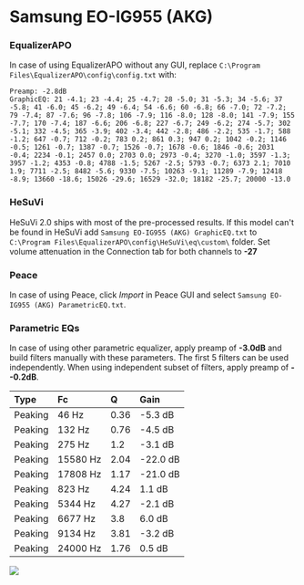 # Samsung EO-IG955 (AKG)

### EqualizerAPO
In case of using EqualizerAPO without any GUI, replace `C:\Program Files\EqualizerAPO\config\config.txt`
with:
```
Preamp: -2.8dB
GraphicEQ: 21 -4.1; 23 -4.4; 25 -4.7; 28 -5.0; 31 -5.3; 34 -5.6; 37 -5.8; 41 -6.0; 45 -6.2; 49 -6.4; 54 -6.6; 60 -6.8; 66 -7.0; 72 -7.2; 79 -7.4; 87 -7.6; 96 -7.8; 106 -7.9; 116 -8.0; 128 -8.0; 141 -7.9; 155 -7.7; 170 -7.4; 187 -6.6; 206 -6.8; 227 -6.7; 249 -6.2; 274 -5.7; 302 -5.1; 332 -4.5; 365 -3.9; 402 -3.4; 442 -2.8; 486 -2.2; 535 -1.7; 588 -1.2; 647 -0.7; 712 -0.2; 783 0.2; 861 0.3; 947 0.2; 1042 -0.2; 1146 -0.5; 1261 -0.7; 1387 -0.7; 1526 -0.7; 1678 -0.6; 1846 -0.6; 2031 -0.4; 2234 -0.1; 2457 0.0; 2703 0.0; 2973 -0.4; 3270 -1.0; 3597 -1.3; 3957 -1.2; 4353 -0.8; 4788 -1.5; 5267 -2.5; 5793 -0.7; 6373 2.1; 7010 1.9; 7711 -2.5; 8482 -5.6; 9330 -7.5; 10263 -9.1; 11289 -7.9; 12418 -8.9; 13660 -18.6; 15026 -29.6; 16529 -32.0; 18182 -25.7; 20000 -13.0
```

### HeSuVi
HeSuVi 2.0 ships with most of the pre-processed results. If this model can't be found in HeSuVi add
`Samsung EO-IG955 (AKG) GraphicEQ.txt` to `C:\Program Files\EqualizerAPO\config\HeSuVi\eq\custom\` folder.
Set volume attenuation in the Connection tab for both channels to **-27**

### Peace
In case of using Peace, click *Import* in Peace GUI and select `Samsung EO-IG955 (AKG) ParametricEQ.txt`.

### Parametric EQs
In case of using other parametric equalizer, apply preamp of **-3.0dB** and build filters manually
with these parameters. The first 5 filters can be used independently.
When using independent subset of filters, apply preamp of **--0.2dB**.

| Type    | Fc       |    Q | Gain     |
|:--------|:---------|:-----|:---------|
| Peaking | 46 Hz    | 0.36 | -5.3 dB  |
| Peaking | 132 Hz   | 0.76 | -4.5 dB  |
| Peaking | 275 Hz   | 1.2  | -3.1 dB  |
| Peaking | 15580 Hz | 2.04 | -22.0 dB |
| Peaking | 17808 Hz | 1.17 | -21.0 dB |
| Peaking | 823 Hz   | 4.24 | 1.1 dB   |
| Peaking | 5344 Hz  | 4.27 | -2.1 dB  |
| Peaking | 6677 Hz  | 3.8  | 6.0 dB   |
| Peaking | 9134 Hz  | 3.81 | -3.2 dB  |
| Peaking | 24000 Hz | 1.76 | 0.5 dB   |

![](https://raw.githubusercontent.com/jaakkopasanen/AutoEq/master/results/oratory1990/harman_in-ear_2017-1/Samsung%20EO-IG955%20(AKG)/Samsung%20EO-IG955%20(AKG).png)